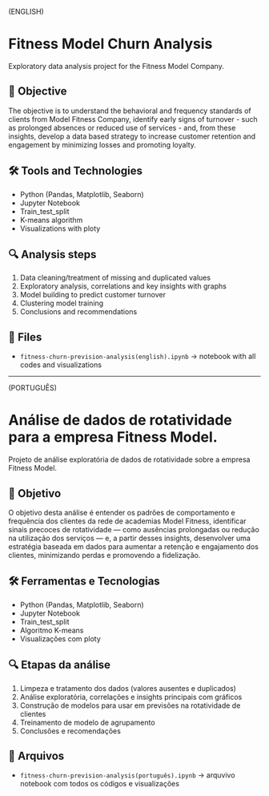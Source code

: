 (ENGLISH)

# Fitness Model Churn Analysis 

Exploratory data analysis project for the Fitness Model Company.

## 📌 Objective
The objective is to understand the behavioral and frequency standards of clients from Model Fitness Company, identify early signs of turnover - such as prolonged absences or reduced use of services - and, from these insights, develop a data based strategy to increase customer retention and engagement by minimizing losses and promoting loyalty.

## 🛠️ Tools and Technologies
- Python (Pandas, Matplotlib, Seaborn)
- Jupyter Notebook
- Train_test_split
- K-means algorithm
- Visualizations with ploty

## 🔍 Analysis steps
1. Data cleaning/treatment of missing and duplicated values
2. Exploratory analysis, correlations and key insights with graphs
3. Model building to predict customer turnover
4. Clustering model training
6. Conclusions and recommendations

## 📁 Files
- `fitness-churn-prevision-analysis(english).ipynb` → notebook with all codes and visualizations

__________________________________________________________________________________________________________________________________________________________________________________________________________________
(PORTUGUÊS)

# Análise de dados de rotatividade para a empresa Fitness Model.

Projeto de análise exploratória de dados de rotatividade sobre a empresa Fitness Model.

## 📌 Objetivo
O objetivo desta análise é entender os padrões de comportamento e frequência dos clientes da rede de academias Model Fitness, identificar sinais precoces de rotatividade — como ausências prolongadas ou redução na utilização dos serviços — e, a partir desses insights, desenvolver uma estratégia baseada em dados para aumentar a retenção e engajamento dos clientes, minimizando perdas e promovendo a fidelização.

## 🛠️ Ferramentas e Tecnologias
- Python (Pandas, Matplotlib, Seaborn)
- Jupyter Notebook
- Train_test_split
- Algoritmo K-means
- Visualizações com ploty

## 🔍 Etapas da análise
1. Limpeza e tratamento dos dados (valores ausentes e duplicados)
2. Análise exploratória, correlações e insights principais com gráficos
3. Construção de modelos para usar em previsões na rotatividade de clientes
4. Treinamento de modelo de agrupamento
5. Conclusões e recomendações


## 📁 Arquivos
- `fitness-churn-prevision-analysis(português).ipynb` → arquvivo notebook com todos os códigos e visualizações
